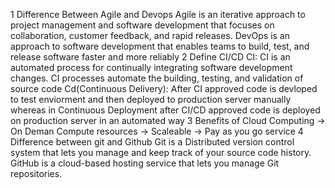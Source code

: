 1 Difference Between Agile and Devops 
Agile is an iterative approach to project management and software development that focuses on collaboration, customer feedback, and rapid releases.
DevOps is an approach to software development that enables teams to build, test, and release software faster and more reliably
2 Define CI/CD
CI: CI is an automated process for continually integrating software development changes. CI processes automate the building, testing, and validation of source code
Cd(Continuous Delivery): After CI approved code is devloped to test enviorment and then deployed to production server manually whereas in Continuous Deployment after CI/CD approved code is deployed on production server in an automated way 
3 Benefits of Cloud Computing
-> On Deman Compute resources
-> Scaleable
-> Pay as you go service 
4 Difference between git and Github 
Git is a Distributed version control system that lets you manage and keep track of your source code history. GitHub is a cloud-based hosting service that lets you manage Git repositories.